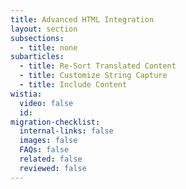 ```yaml
---
title: Advanced HTML Integration
layout: section
subsections:
  - title: none
subarticles:
  - title: Re-Sort Translated Content
  - title: Customize String Capture
  - title: Include Content
wistia:
  video: false
  id:
migration-checklist:
  internal-links: false
  images: false
  FAQs: false
  related: false
  reviewed: false
---
```



